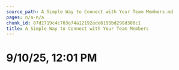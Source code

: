 ```yaml
---
source_path: A Simple Way to Connect with Your Team Members.md
pages: n/a-n/a
chunk_id: 87d2719c4c703e74a12192ade6193bd298d300c1
title: A Simple Way to Connect with Your Team Members
---
```

# 9/10/25, 12:01 PM
